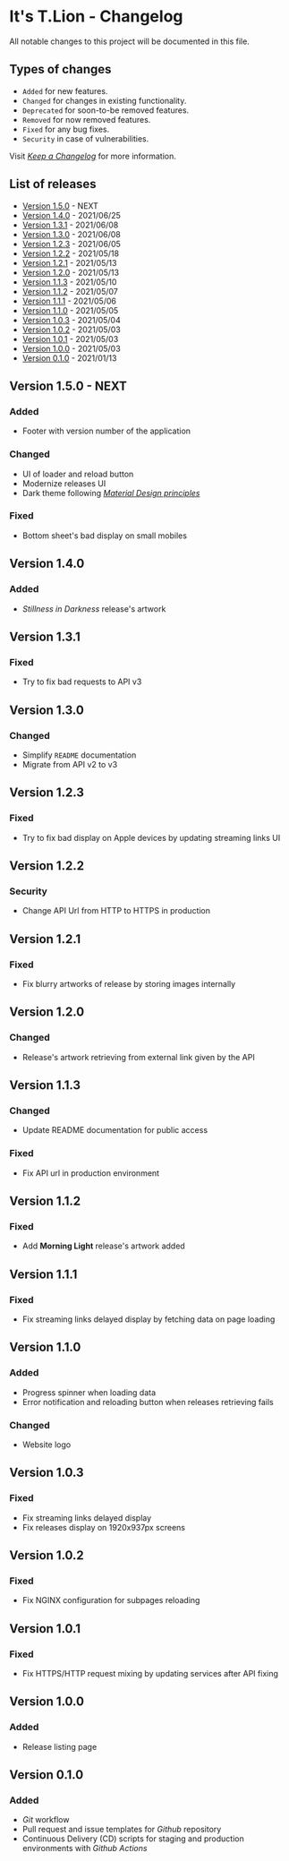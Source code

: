 # It's T.Lion - Changelog

All notable changes to this project will be documented in this file.

## Types of changes

- `Added` for new features.
- `Changed` for changes in existing functionality.
- `Deprecated` for soon-to-be removed features.
- `Removed` for now removed features.
- `Fixed` for any bug fixes.
- `Security` in case of vulnerabilities.

Visit _[Keep a Changelog][changelog]_ for more information.

## List of releases

- [Version 1.5.0](#v1.5.0) - NEXT
- [Version 1.4.0](#v1.4.0) - 2021/06/25
- [Version 1.3.1](#v1.3.1) - 2021/06/08
- [Version 1.3.0](#v1.3.0) - 2021/06/08
- [Version 1.2.3](#v1.2.3) - 2021/06/05
- [Version 1.2.2](#v1.2.2) - 2021/05/18
- [Version 1.2.1](#v1.2.1) - 2021/05/13
- [Version 1.2.0](#v1.2.0) - 2021/05/13
- [Version 1.1.3](#v1.1.3) - 2021/05/10
- [Version 1.1.2](#v1.1.2) - 2021/05/07
- [Version 1.1.1](#v1.1.1) - 2021/05/06
- [Version 1.1.0](#v1.1.0) - 2021/05/05
- [Version 1.0.3](#v1.0.3) - 2021/05/04
- [Version 1.0.2](#v1.0.2) - 2021/05/03
- [Version 1.0.1](#v1.0.1) - 2021/05/03
- [Version 1.0.0](#v1.0.0) - 2021/05/03
- [Version 0.1.0](#v0.1.0) - 2021/01/13

## Version 1.5.0 - NEXT <a name="v1.5.0"></a>

### Added

- Footer with version number of the application

### Changed

- UI of loader and reload button
- Modernize releases UI
- Dark theme following _[Material Design principles][material-dark-theme]_

### Fixed

- Bottom sheet's bad display on small mobiles

## Version 1.4.0 <a name="v1.4.0"></a>

### Added

- _Stillness in Darkness_ release's artwork

## Version 1.3.1 <a name="v1.3.1"></a>

### Fixed

- Try to fix bad requests to API v3

## Version 1.3.0 <a name="v1.3.0"></a>

### Changed

- Simplify `README` documentation
- Migrate from API v2 to v3

## Version 1.2.3 <a name="v1.2.3"></a>

### Fixed

- Try to fix bad display on Apple devices by updating streaming links UI

## Version 1.2.2 <a name="v1.2.2"></a>

### Security

- Change API Url from HTTP to HTTPS in production

## Version 1.2.1 <a name="v1.2.1"></a>

### Fixed

- Fix blurry artworks of release by storing images internally

## Version 1.2.0 <a name="v1.2.0"></a>

### Changed

- Release's artwork retrieving from external link given by the API

## Version 1.1.3 <a name="v1.1.3"></a>

### Changed

- Update README documentation for public access

### Fixed

- Fix API url in production environment

## Version 1.1.2 <a name="v1.1.2"></a>

### Fixed

- Add **Morning Light** release's artwork added

## Version 1.1.1 <a name="v1.1.1"></a>

### Fixed

- Fix streaming links delayed display by fetching data on page loading

## Version 1.1.0 <a name="v1.1.0"></a>

### Added

- Progress spinner when loading data
- Error notification and reloading button when releases retrieving fails

### Changed

- Website logo

## Version 1.0.3 <a name="v1.0.3"></a>

### Fixed

- Fix streaming links delayed display
- Fix releases display on 1920x937px screens

## Version 1.0.2 <a name="v1.0.2"></a>

### Fixed

- Fix NGINX configuration for subpages reloading

## Version 1.0.1 <a name="v1.0.1"></a>

### Fixed

- Fix HTTPS/HTTP request mixing by updating services after API fixing

## Version 1.0.0 <a name="v1.0.0"></a>

### Added

- Release listing page

## Version 0.1.0 <a name="v0.1.0"></a>

### Added

- _Git_ workflow
- Pull request and issue templates for _Github_ repository
- Continuous Delivery (CD) scripts for staging and production environments with _Github Actions_

<!-- Links -->

[changelog]: https://keepachangelog.com/en/1.1.0/
[material-dark-theme]: https://material.io/design/color/dark-theme.html

